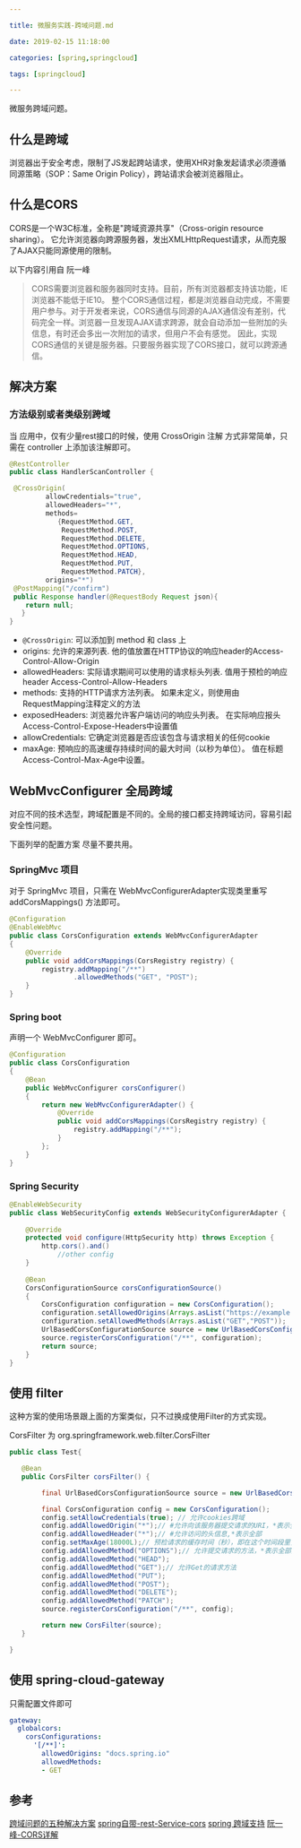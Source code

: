 ```yaml
---

title: 微服务实践-跨域问题.md

date: 2019-02-15 11:18:00

categories: [spring,springcloud]

tags: [springcloud]

---
```


微服务跨域问题。

<!--more-->


## 什么是跨域

浏览器出于安全考虑，限制了JS发起跨站请求，使用XHR对象发起请求必须遵循同源策略（SOP：Same Origin Policy），跨站请求会被浏览器阻止。

## 什么是CORS

CORS是一个W3C标准，全称是"跨域资源共享"（Cross-origin resource sharing）。
它允许浏览器向跨源服务器，发出XMLHttpRequest请求，从而克服了AJAX只能同源使用的限制。

以下内容引用自 阮一峰

> CORS需要浏览器和服务器同时支持。目前，所有浏览器都支持该功能，IE浏览器不能低于IE10。
  整个CORS通信过程，都是浏览器自动完成，不需要用户参与。对于开发者来说，CORS通信与同源的AJAX通信没有差别，代码完全一样。浏览器一旦发现AJAX请求跨源，就会自动添加一些附加的头信息，有时还会多出一次附加的请求，但用户不会有感觉。
  因此，实现CORS通信的关键是服务器。只要服务器实现了CORS接口，就可以跨源通信。

## 解决方案

### 方法级别或者类级别跨域

当 应用中，仅有少量rest接口的时候，使用 CrossOrigin 注解 方式非常简单，只需在 controller 上添加该注解即可。

```java
@RestController
public class HandlerScanController {

 @CrossOrigin(
         allowCredentials="true", 
         allowedHeaders="*", 
         methods=      
            {RequestMethod.GET,
             RequestMethod.POST, 
             RequestMethod.DELETE,                                        
             RequestMethod.OPTIONS,
             RequestMethod.HEAD,
             RequestMethod.PUT,
             RequestMethod.PATCH},
         origins="*")
 @PostMapping("/confirm")
 public Response handler(@RequestBody Request json){
    return null;
   }
}
```

- `@CrossOrigin`: 可以添加到 method 和 class 上 
- origins: 允许的来源列表. 他的值放置在HTTP协议的响应header的Access-Control-Allow-Origin
- allowedHeaders: 实际请求期间可以使用的请求标头列表. 值用于预检的响应header Access-Control-Allow-Headers
- methods: 支持的HTTP请求方法列表。 如果未定义，则使用由RequestMapping注释定义的方法
- exposedHeaders: 浏览器允许客户端访问的响应头列表。 在实际响应报头Access-Control-Expose-Headers中设置值
- allowCredentials: 它确定浏览器是否应该包含与请求相关的任何cookie
- maxAge: 预响应的高速缓存持续时间的最大时间（以秒为单位）。 值在标题Access-Control-Max-Age中设置。


## WebMvcConfigurer 全局跨域

对应不同的技术选型，跨域配置是不同的。全局的接口都支持跨域访问，容易引起安全性问题。

下面列举的配置方案 尽量不要共用。

### SpringMvc 项目

对于 SpringMvc 项目，只需在 WebMvcConfigurerAdapter实现类里重写 addCorsMappings() 方法即可。

```java
@Configuration
@EnableWebMvc
public class CorsConfiguration extends WebMvcConfigurerAdapter
{
    @Override
    public void addCorsMappings(CorsRegistry registry) {
        registry.addMapping("/**")
                .allowedMethods("GET", "POST");
    }
}
```

### Spring boot

声明一个 WebMvcConfigurer 即可。

```java
@Configuration
public class CorsConfiguration
{
    @Bean
    public WebMvcConfigurer corsConfigurer()
    {
        return new WebMvcConfigurerAdapter() {
            @Override
            public void addCorsMappings(CorsRegistry registry) {
                registry.addMapping("/**");
            }
        };
    }
}
```

### Spring Security 

```java
@EnableWebSecurity
public class WebSecurityConfig extends WebSecurityConfigurerAdapter {
 
    @Override
    protected void configure(HttpSecurity http) throws Exception {
        http.cors().and()
            //other config
    }
 
    @Bean
    CorsConfigurationSource corsConfigurationSource()
    {
        CorsConfiguration configuration = new CorsConfiguration();
        configuration.setAllowedOrigins(Arrays.asList("https://example.com"));
        configuration.setAllowedMethods(Arrays.asList("GET","POST"));
        UrlBasedCorsConfigurationSource source = new UrlBasedCorsConfigurationSource();
        source.registerCorsConfiguration("/**", configuration);
        return source;
    }
}
```

## 使用 filter

这种方案的使用场景跟上面的方案类似，只不过换成使用Filter的方式实现。

CorsFilter 为 org.springframework.web.filter.CorsFilter

```java
public class Test{

   @Bean
   public CorsFilter corsFilter() {

        final UrlBasedCorsConfigurationSource source = new UrlBasedCorsConfigurationSource();

        final CorsConfiguration config = new CorsConfiguration();
        config.setAllowCredentials(true); // 允许cookies跨域
        config.addAllowedOrigin("*");// #允许向该服务器提交请求的URI，*表示全部允许，在SpringMVC中，如果设成*，会自动转成当前请求头中的Origin    
        config.addAllowedHeader("*");// #允许访问的头信息,*表示全部
        config.setMaxAge(18000L);// 预检请求的缓存时间（秒），即在这个时间段里，对于相同的跨域请求不会再预检了
        config.addAllowedMethod("OPTIONS");// 允许提交请求的方法，*表示全部允许
        config.addAllowedMethod("HEAD");
        config.addAllowedMethod("GET");// 允许Get的请求方法
        config.addAllowedMethod("PUT");
        config.addAllowedMethod("POST"); 
        config.addAllowedMethod("DELETE");
        config.addAllowedMethod("PATCH");
        source.registerCorsConfiguration("/**", config);

        return new CorsFilter(source);
   }

}
```

## 使用 spring-cloud-gateway

只需配置文件即可

```yaml
gateway:      
  globalcors:        
    corsConfigurations:
      '[/**]': 
        allowedOrigins: "docs.spring.io"  
        allowedMethods:
        - GET
```


## 参考 

[跨域问题的五种解决方案](https://segmentfault.com/a/1190000017188296)
[spring自带-rest-Service-cors](https://spring.io/guides/gs/rest-service-cors/)
[spring 跨域支持](https://spring.io/blog/2015/06/08/cors-support-in-spring-framework)
[阮一峰-CORS详解](http://www.ruanyifeng.com/blog/2016/04/cors.html)